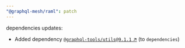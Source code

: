 ```yaml
---
"@graphql-mesh/raml": patch
---
```

dependencies updates:
  - Added dependency [`@graphql-tools/utils@9.1.1` ↗︎](https://www.npmjs.com/package/@graphql-tools/utils/v/9.1.1) (to `dependencies`)
